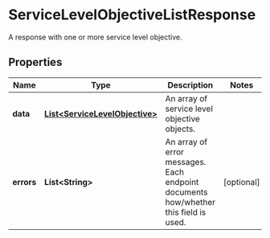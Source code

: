 

# ServiceLevelObjectiveListResponse

A response with one or more service level objective.
## Properties

Name | Type | Description | Notes
------------ | ------------- | ------------- | -------------
**data** | [**List&lt;ServiceLevelObjective&gt;**](ServiceLevelObjective.md) | An array of service level objective objects. | 
**errors** | **List&lt;String&gt;** | An array of error messages. Each endpoint documents how/whether this field is used. |  [optional]




